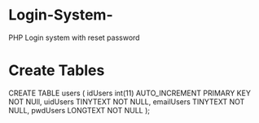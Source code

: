 # Login-System-
PHP Login system with reset password

# Create Tables
CREATE TABLE users (
    idUsers int(11) AUTO_INCREMENT PRIMARY KEY NOT NUll,
    uidUsers TINYTEXT NOT NULL,
    emailUsers TINYTEXT NOT NULL,
    pwdUsers LONGTEXT NOT NULL
);
